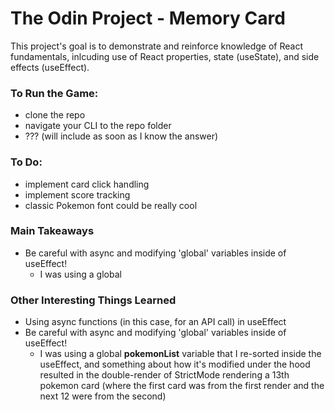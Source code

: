 # The Odin Project - Memory Card
This project's goal is to demonstrate and reinforce knowledge of React fundamentals, inlcuding use of React properties, state (useState), and side effects (useEffect).

### To Run the Game:
- clone the repo
- navigate your CLI to the repo folder
- ??? (will include as soon as I know the answer)

### To Do: 
- implement card click handling
- implement score tracking
- classic Pokemon font could be really cool

### Main Takeaways
- Be careful with async and modifying 'global' variables inside of useEffect!
  - I was using a global 

### Other Interesting Things Learned
- Using async functions (in this case, for an API call) in useEffect
- Be careful with async and modifying 'global' variables inside of useEffect!
  - I was using a global <strong>pokemonList</strong> variable that I re-sorted inside the useEffect, and something about how it's modified under the hood resulted in the double-render of StrictMode rendering a 13th pokemon card (where the first card was from the first render and the next 12 were from the second)